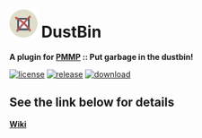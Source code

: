 # <img src="./assets/icon/index.svg" height="50" width="50"> DustBin  
__A plugin for [PMMP](https://pmmp.io) :: Put garbage in the dustbin!__  
  
[![license](https://img.shields.io/github/license/PresentKim/DustBin-PMMP.svg?label=License)](./LICENSE)
[![release](https://img.shields.io/github/release/PresentKim/DustBin-PMMP.svg?label=Release)](../../releases/latest)
[![download](https://img.shields.io/github/downloads/PresentKim/DustBin-PMMP/total.svg?label=Download)](../../releases/latest)
  
## See the link below for details  
[**Wiki**](../../wiki)
